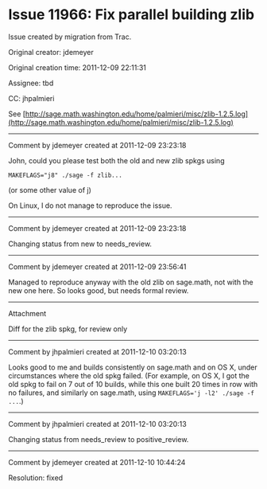 # Issue 11966: Fix parallel building zlib

Issue created by migration from Trac.

Original creator: jdemeyer

Original creation time: 2011-12-09 22:11:31

Assignee: tbd

CC:  jhpalmieri

See [http://sage.math.washington.edu/home/palmieri/misc/zlib-1.2.5.log](http://sage.math.washington.edu/home/palmieri/misc/zlib-1.2.5.log)


---

Comment by jdemeyer created at 2011-12-09 23:23:18

John, could you please test both the old and new zlib spkgs using

```
MAKEFLAGS="j8" ./sage -f zlib...
```


(or some other value of j)

On Linux, I do not manage to reproduce the issue.


---

Comment by jdemeyer created at 2011-12-09 23:23:18

Changing status from new to needs_review.


---

Comment by jdemeyer created at 2011-12-09 23:56:41

Managed to reproduce anyway with the old zlib on sage.math, not with the new one here.  So looks good, but needs formal review.


---

Attachment

Diff for the zlib spkg, for review only


---

Comment by jhpalmieri created at 2011-12-10 03:20:13

Looks good to me and builds consistently on sage.math and on OS X, under circumstances where the old spkg failed.  (For example, on OS X, I got the old spkg to fail on 7 out of 10 builds, while this one built 20 times in row with no failures, and similarly on sage.math, using `MAKEFLAGS='j -l2' ./sage -f ...`.)


---

Comment by jhpalmieri created at 2011-12-10 03:20:13

Changing status from needs_review to positive_review.


---

Comment by jdemeyer created at 2011-12-10 10:44:24

Resolution: fixed
